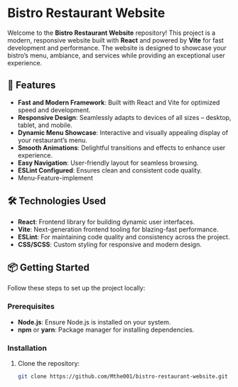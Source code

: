 # Bistro Restaurant Website

Welcome to the **Bistro Restaurant Website** repository! This project is a modern, responsive website built with **React** and powered by **Vite** for fast development and performance. The website is designed to showcase your bistro’s menu, ambiance, and services while providing an exceptional user experience.

## 🚀 Features

- **Fast and Modern Framework**: Built with React and Vite for optimized speed and development.
- **Responsive Design**: Seamlessly adapts to devices of all sizes – desktop, tablet, and mobile.
- **Dynamic Menu Showcase**: Interactive and visually appealing display of your restaurant’s menu.
- **Smooth Animations**: Delightful transitions and effects to enhance user experience.
- **Easy Navigation**: User-friendly layout for seamless browsing.
- **ESLint Configured**: Ensures clean and consistent code quality.
- Menu-Feature-implement

## 🛠️ Technologies Used

- **React**: Frontend library for building dynamic user interfaces.
- **Vite**: Next-generation frontend tooling for blazing-fast performance.
- **ESLint**: For maintaining code quality and consistency across the project.
- **CSS/SCSS**: Custom styling for responsive and modern design.

## 📦 Getting Started

Follow these steps to set up the project locally:

### Prerequisites

- **Node.js**: Ensure Node.js is installed on your system.
- **npm** or **yarn**: Package manager for installing dependencies.

### Installation

1. Clone the repository:
   ```bash
   git clone https://github.com/Mthe001/bistro-restaurant-website.git
